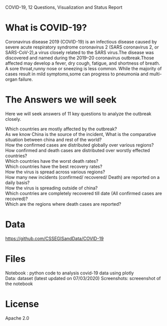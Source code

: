 COVID-19, 12 Questions, Visualization and Status Report
# What is COVID-19?
Coronavirus disease 2019 (COVID-19) is an infectious disease caused by severe acute respiratory syndrome coronavirus 2 (SARS coronavirus 2, or SARS-CoV-2),a virus closely related to the SARS virus.The disease was discovered and named during the 2019–20 coronavirus outbreak.Those affected may develop a fever, dry cough, fatigue, and shortness of breath. A sore throat,runny nose or sneezing is less common. While the majority of cases result in mild symptoms,some can progress to pneumonia and multi-organ failure.

# The Answers we will seek
Here we will seek answers of 11 key questions to analyze the outbreak closely.

Which countries are mostly affected by the outbreak?                                                                          
As we know China is the source of the incident, What is the comparative situation between china and rest of the world?                  
How the confirmed cases are distributed globally over various regions?                                                        
How confirmed and death cases are distributed over worstly effected countries?                                                       
Which countries have the worst death rates?                                                                                    
Which countries have the best recovery rates?                                                                                  
How the virus is spread across various regions?                                                                                         
How many new incidents (confirmed/ recovered/ Death) are reported on a daily basis?                                                     
How the virus is spreading outside of china?                                                                                              
Which countries are completely recovered till date (All confirmed cases are recovred)?                                                    
Which are the regions where death cases are reported?                                                                                  
              
# Data

https://github.com/CSSEGISandData/COVID-19

# Files
Notebook : python code to analysis covid-19 data using plotly                                                
Data: dataset (latest updated on 07/03/2020)
Screenshots: screeenshot of the notebook

# License
Apache 2.0


